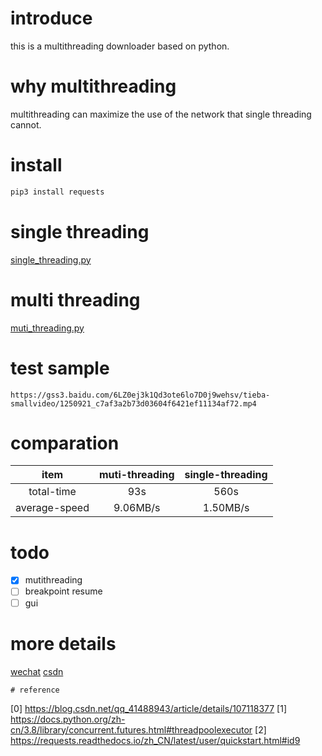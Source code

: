 # introduce
this is a multithreading downloader based on python. 
# why multithreading
multithreading can maximize the use of the network that single threading cannot.
# install
```bash
pip3 install requests
```
# single threading
[single_threading.py](single_threading.py)
# multi threading
[muti_threading.py](muti_threading.py)
# test sample
```
https://gss3.baidu.com/6LZ0ej3k1Qd3ote6lo7D0j9wehsv/tieba-smallvideo/1250921_c7af3a2b73d03604f6421ef11134af72.mp4
```
# comparation
| item | muti-threading |  single-threading |
|:--:|:--:|:--:|
| total-time | 93s | 560s |
| average-speed | 9.06MB/s | 1.50MB/s|
# todo
- [x] mutithreading
- [ ] breakpoint resume
- [ ] gui
# more details
[wechat](https://mp.weixin.qq.com/s/D92aFTd5ywMgYJv7_7h7-Q)
[csdn](https://blog.csdn.net/qq_42951560/article/details/108785802)
```
# reference
```
[0] https://blog.csdn.net/qq_41488943/article/details/107118377
[1] https://docs.python.org/zh-cn/3.8/library/concurrent.futures.html#threadpoolexecutor
[2] https://requests.readthedocs.io/zh_CN/latest/user/quickstart.html#id9
```